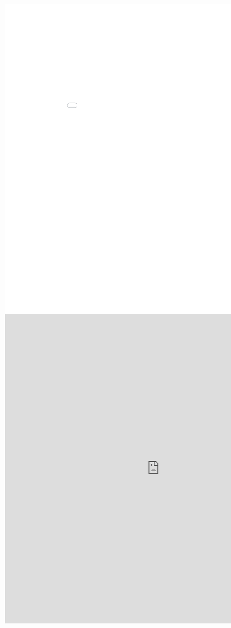 

<embed type="text/html" src="datawarehouse/index.html" width="1000" height="1000">






<embed type="text/html" src="https://tabdulazeez.github.io/all-about-data/datawarehouse/#!/overview" width="1000" height="1000">

